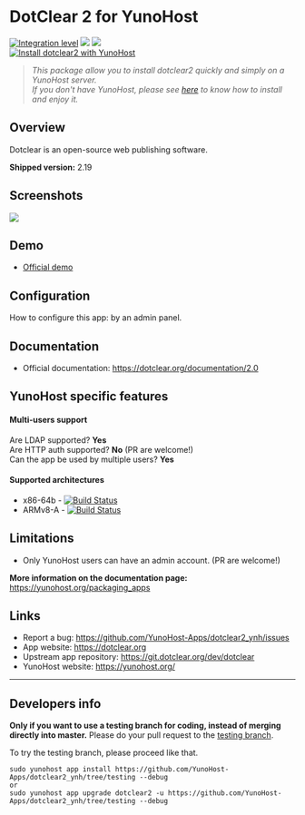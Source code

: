 # DotClear 2 for YunoHost

[![Integration level](https://dash.yunohost.org/integration/dotclear2.svg)](https://dash.yunohost.org/appci/app/dotclear2) ![](https://ci-apps.yunohost.org/ci/badges/dotclear2.status.svg) ![](https://ci-apps.yunohost.org/ci/badges/dotclear2.maintain.svg)    
[![Install dotclear2 with YunoHost](https://install-app.yunohost.org/install-with-yunohost.png)](https://install-app.yunohost.org/?app=dotclear2)

> *This package allow you to install dotclear2 quickly and simply on a YunoHost server.  
If you don't have YunoHost, please see [here](https://yunohost.org/#/install) to know how to install and enjoy it.*

## Overview
Dotclear is an open-source web publishing software.

**Shipped version:** 2.19

## Screenshots

![](https://installatron.com/images/remote/ss2_dotclear.png)

## Demo

* [Official demo](https://www.softaculous.com/demos/Dotclear)

## Configuration

How to configure this app: by an admin panel.

## Documentation

 * Official documentation: https://dotclear.org/documentation/2.0

## YunoHost specific features

#### Multi-users support

Are LDAP supported? **Yes**  
Are HTTP auth supported? **No** (PR are welcome!)  
Can the app be used by multiple users? **Yes**

#### Supported architectures

* x86-64b - [![Build Status](https://ci-apps.yunohost.org/ci/logs/dotclear2%20%28Apps%29.svg)](https://ci-apps.yunohost.org/ci/apps/dotclear2/)
* ARMv8-A - [![Build Status](https://ci-apps-arm.yunohost.org/ci/logs/dotclear2%20%28Apps%29.svg)](https://ci-apps-arm.yunohost.org/ci/apps/dotclear2/)

## Limitations

* Only YunoHost users can have an admin account. (PR are welcome!)

**More information on the documentation page:**  
https://yunohost.org/packaging_apps

## Links

 * Report a bug: https://github.com/YunoHost-Apps/dotclear2_ynh/issues
 * App website: https://dotclear.org
 * Upstream app repository: https://git.dotclear.org/dev/dotclear
 * YunoHost website: https://yunohost.org/

---

Developers info
----------------

**Only if you want to use a testing branch for coding, instead of merging directly into master.**
Please do your pull request to the [testing branch](https://github.com/YunoHost-Apps/dotclear2_ynh/tree/testing).

To try the testing branch, please proceed like that.
```
sudo yunohost app install https://github.com/YunoHost-Apps/dotclear2_ynh/tree/testing --debug
or
sudo yunohost app upgrade dotclear2 -u https://github.com/YunoHost-Apps/dotclear2_ynh/tree/testing --debug
```
